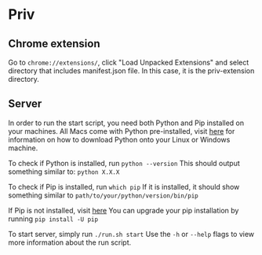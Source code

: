 # Priv

## Chrome extension
Go to `chrome://extensions/`, click "Load Unpacked Extensions" and select directory that includes manifest.json file. In this case, it is the priv-extension directory.


## Server
In order to run the start script, you need both Python and Pip installed on your machines. All Macs come with Python pre-installed, visit [here](https://www.python.org/downloads/) for information on how to download Python onto your Linux or Windows machine.

To check if Python is installed, run `python --version`
This should output something similar to: `python X.X.X`

To check if Pip is installed, run `which pip`
If it is installed, it should show something similar to `path/to/your/python/version/bin/pip`

If Pip is not installed, visit [here](https://pip.pypa.io/en/stable/installing/)
You can upgrade your pip installation by running `pip install -U pip`
 
To start server, simply run `./run.sh start`
Use the `-h` or `--help` flags to view more information about the run script.
